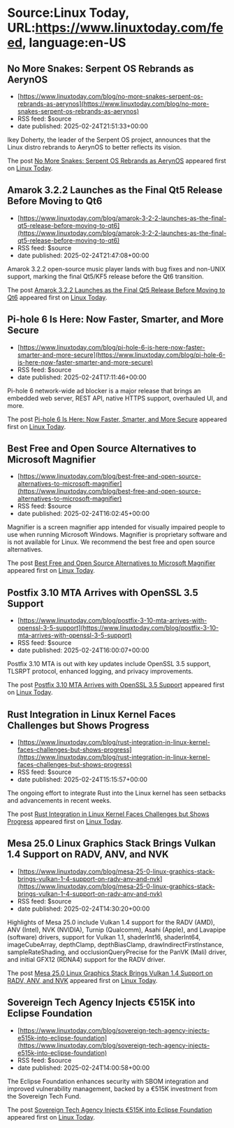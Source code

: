# Source:Linux Today, URL:https://www.linuxtoday.com/feed, language:en-US

## No More Snakes: Serpent OS Rebrands as AerynOS
 - [https://www.linuxtoday.com/blog/no-more-snakes-serpent-os-rebrands-as-aerynos](https://www.linuxtoday.com/blog/no-more-snakes-serpent-os-rebrands-as-aerynos)
 - RSS feed: $source
 - date published: 2025-02-24T21:51:33+00:00

<p>Ikey Doherty, the leader of the Serpent OS project, announces that the Linux distro rebrands to AerynOS to better reflects its vision.</p>
<p>The post <a href="https://www.linuxtoday.com/blog/no-more-snakes-serpent-os-rebrands-as-aerynos/">No More Snakes: Serpent OS Rebrands as AerynOS</a> appeared first on <a href="https://www.linuxtoday.com">Linux Today</a>.</p>

## Amarok 3.2.2 Launches as the Final Qt5 Release Before Moving to Qt6
 - [https://www.linuxtoday.com/blog/amarok-3-2-2-launches-as-the-final-qt5-release-before-moving-to-qt6](https://www.linuxtoday.com/blog/amarok-3-2-2-launches-as-the-final-qt5-release-before-moving-to-qt6)
 - RSS feed: $source
 - date published: 2025-02-24T21:47:08+00:00

<p>Amarok 3.2.2 open-source music player lands with bug fixes and non-UNIX support, marking the final Qt5/KF5 release before the Qt6 transition.</p>
<p>The post <a href="https://www.linuxtoday.com/blog/amarok-3-2-2-launches-as-the-final-qt5-release-before-moving-to-qt6/">Amarok 3.2.2 Launches as the Final Qt5 Release Before Moving to Qt6</a> appeared first on <a href="https://www.linuxtoday.com">Linux Today</a>.</p>

## Pi-hole 6 Is Here: Now Faster, Smarter, and More Secure
 - [https://www.linuxtoday.com/blog/pi-hole-6-is-here-now-faster-smarter-and-more-secure](https://www.linuxtoday.com/blog/pi-hole-6-is-here-now-faster-smarter-and-more-secure)
 - RSS feed: $source
 - date published: 2025-02-24T17:11:46+00:00

<p>Pi-hole 6 network-wide ad blocker is a major release that brings an embedded web server, REST API, native HTTPS support, overhauled UI, and more.</p>
<p>The post <a href="https://www.linuxtoday.com/blog/pi-hole-6-is-here-now-faster-smarter-and-more-secure/">Pi-hole 6 Is Here: Now Faster, Smarter, and More Secure</a> appeared first on <a href="https://www.linuxtoday.com">Linux Today</a>.</p>

## Best Free and Open Source Alternatives to Microsoft Magnifier
 - [https://www.linuxtoday.com/blog/best-free-and-open-source-alternatives-to-microsoft-magnifier](https://www.linuxtoday.com/blog/best-free-and-open-source-alternatives-to-microsoft-magnifier)
 - RSS feed: $source
 - date published: 2025-02-24T16:02:45+00:00

<p>Magnifier is a screen magnifier app intended for visually impaired people to use when running Microsoft Windows. Magnifier is proprietary software and is not available for Linux. We recommend the best free and open source alternatives.</p>
<p>The post <a href="https://www.linuxtoday.com/blog/best-free-and-open-source-alternatives-to-microsoft-magnifier/">Best Free and Open Source Alternatives to Microsoft Magnifier</a> appeared first on <a href="https://www.linuxtoday.com">Linux Today</a>.</p>

## Postfix 3.10 MTA Arrives with OpenSSL 3.5 Support
 - [https://www.linuxtoday.com/blog/postfix-3-10-mta-arrives-with-openssl-3-5-support](https://www.linuxtoday.com/blog/postfix-3-10-mta-arrives-with-openssl-3-5-support)
 - RSS feed: $source
 - date published: 2025-02-24T16:00:07+00:00

<p>Postfix 3.10 MTA is out with key updates include OpenSSL 3.5 support, TLSRPT protocol, enhanced logging, and privacy improvements.</p>
<p>The post <a href="https://www.linuxtoday.com/blog/postfix-3-10-mta-arrives-with-openssl-3-5-support/">Postfix 3.10 MTA Arrives with OpenSSL 3.5 Support</a> appeared first on <a href="https://www.linuxtoday.com">Linux Today</a>.</p>

## Rust Integration in Linux Kernel Faces Challenges but Shows Progress
 - [https://www.linuxtoday.com/blog/rust-integration-in-linux-kernel-faces-challenges-but-shows-progress](https://www.linuxtoday.com/blog/rust-integration-in-linux-kernel-faces-challenges-but-shows-progress)
 - RSS feed: $source
 - date published: 2025-02-24T15:15:57+00:00

<p>The ongoing effort to integrate Rust into the Linux kernel has seen setbacks and advancements in recent weeks.</p>
<p>The post <a href="https://www.linuxtoday.com/blog/rust-integration-in-linux-kernel-faces-challenges-but-shows-progress/">Rust Integration in Linux Kernel Faces Challenges but Shows Progress</a> appeared first on <a href="https://www.linuxtoday.com">Linux Today</a>.</p>

## Mesa 25.0 Linux Graphics Stack Brings Vulkan 1.4 Support on RADV, ANV, and NVK
 - [https://www.linuxtoday.com/blog/mesa-25-0-linux-graphics-stack-brings-vulkan-1-4-support-on-radv-anv-and-nvk](https://www.linuxtoday.com/blog/mesa-25-0-linux-graphics-stack-brings-vulkan-1-4-support-on-radv-anv-and-nvk)
 - RSS feed: $source
 - date published: 2025-02-24T14:30:20+00:00

<p>Highlights of Mesa 25.0 include Vulkan 1.4 support for the RADV (AMD), ANV (Intel), NVK (NVIDIA), Turnip (Qualcomm), Asahi (Apple), and Lavapipe (software) drivers, support for Vulkan 1.1, shaderInt16, shaderInt64, imageCubeArray, depthClamp, depthBiasClamp, drawIndirectFirstInstance, sampleRateShading, and occlusionQueryPrecise for the PanVK (Mali) driver, and initial GFX12 (RDNA4) support for the RADV driver.</p>
<p>The post <a href="https://www.linuxtoday.com/blog/mesa-25-0-linux-graphics-stack-brings-vulkan-1-4-support-on-radv-anv-and-nvk/">Mesa 25.0 Linux Graphics Stack Brings Vulkan 1.4 Support on RADV, ANV, and NVK</a> appeared first on <a href="https://www.linuxtoday.com">Linux Today</a>.</p>

## Sovereign Tech Agency Injects €515K into Eclipse Foundation
 - [https://www.linuxtoday.com/blog/sovereign-tech-agency-injects-e515k-into-eclipse-foundation](https://www.linuxtoday.com/blog/sovereign-tech-agency-injects-e515k-into-eclipse-foundation)
 - RSS feed: $source
 - date published: 2025-02-24T14:00:58+00:00

<p>The Eclipse Foundation enhances security with SBOM integration and improved vulnerability management, backed by a €515K investment from the Sovereign Tech Fund.</p>
<p>The post <a href="https://www.linuxtoday.com/blog/sovereign-tech-agency-injects-e515k-into-eclipse-foundation/">Sovereign Tech Agency Injects €515K into Eclipse Foundation</a> appeared first on <a href="https://www.linuxtoday.com">Linux Today</a>.</p>


